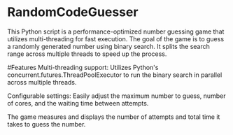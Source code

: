 # RandomCodeGuesser
This Python script is a performance-optimized number guessing game that utilizes multi-threading for fast execution. The goal of the game is to guess a randomly generated number using binary search. It splits the search range across multiple threads to speed up the process.

#Features
Multi-threading support: Utilizes Python's concurrent.futures.ThreadPoolExecutor to run the binary search in parallel across multiple threads.

Configurable settings: Easily adjust the maximum number to guess, number of cores, and the waiting time between attempts.

The game measures and displays the number of attempts and total time it takes to guess the number.

